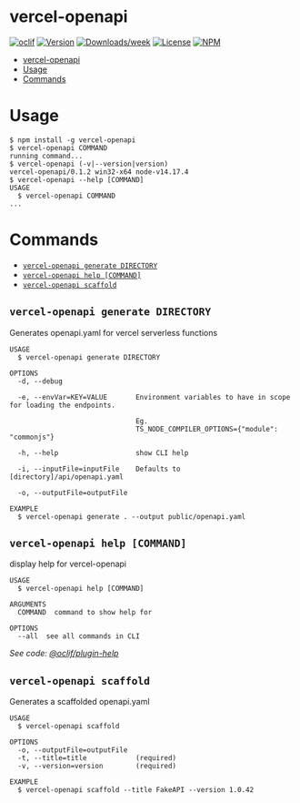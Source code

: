 # vercel-openapi

[![oclif](https://img.shields.io/badge/cli-oclif-brightgreen.svg)](https://oclif.io)
[![Version](https://img.shields.io/npm/v/vercel-openapi.svg)](https://npmjs.org/package/vercel-openapi)
[![Downloads/week](https://img.shields.io/npm/dw/vercel-openapi.svg)](https://npmjs.org/package/vercel-openapi)
[![License](https://img.shields.io/npm/l/vercel-openapi.svg)](https://github.com/Mause/vercel-openapi/blob/master/package.json)
[![NPM](https://nodei.co/npm/vercel-openapi.png)](https://nodei.co/npm/vercel-openapi/)

<!-- toc -->
* [vercel-openapi](#vercel-openapi)
* [Usage](#usage)
* [Commands](#commands)
<!-- tocstop -->

# Usage

<!-- usage -->
```sh-session
$ npm install -g vercel-openapi
$ vercel-openapi COMMAND
running command...
$ vercel-openapi (-v|--version|version)
vercel-openapi/0.1.2 win32-x64 node-v14.17.4
$ vercel-openapi --help [COMMAND]
USAGE
  $ vercel-openapi COMMAND
...
```
<!-- usagestop -->

# Commands

<!-- commands -->
* [`vercel-openapi generate DIRECTORY`](#vercel-openapi-generate-directory)
* [`vercel-openapi help [COMMAND]`](#vercel-openapi-help-command)
* [`vercel-openapi scaffold`](#vercel-openapi-scaffold)

## `vercel-openapi generate DIRECTORY`

Generates openapi.yaml for vercel serverless functions

```
USAGE
  $ vercel-openapi generate DIRECTORY

OPTIONS
  -d, --debug

  -e, --envVar=KEY=VALUE       Environment variables to have in scope for loading the endpoints.

                               Eg.
                               TS_NODE_COMPILER_OPTIONS={"module": "commonjs"}

  -h, --help                   show CLI help

  -i, --inputFile=inputFile    Defaults to [directory]/api/openapi.yaml

  -o, --outputFile=outputFile

EXAMPLE
  $ vercel-openapi generate . --output public/openapi.yaml
```

## `vercel-openapi help [COMMAND]`

display help for vercel-openapi

```
USAGE
  $ vercel-openapi help [COMMAND]

ARGUMENTS
  COMMAND  command to show help for

OPTIONS
  --all  see all commands in CLI
```

_See code: [@oclif/plugin-help](https://github.com/oclif/plugin-help/blob/v3.2.3/src/commands/help.ts)_

## `vercel-openapi scaffold`

Generates a scaffolded openapi.yaml

```
USAGE
  $ vercel-openapi scaffold

OPTIONS
  -o, --outputFile=outputFile
  -t, --title=title            (required)
  -v, --version=version        (required)

EXAMPLE
  $ vercel-openapi scaffold --title FakeAPI --version 1.0.42
```
<!-- commandsstop -->
